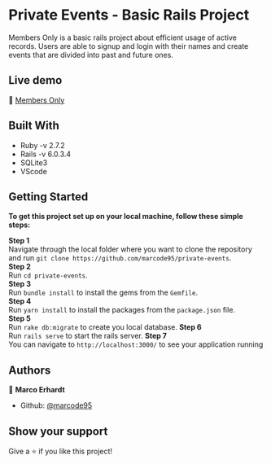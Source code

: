 # Private Events - Basic Rails Project 

Members Only is a basic rails project about efficient usage of active records. Users are able to signup and login with their names and create events that are divided into past and future ones.  

## Live demo

🔗 [Members Only](https://protected-hollows-95386.herokuapp.com/)

## Built With

- Ruby -v 2.7.2
- Rails -v 6.0.3.4
- SQLite3
- VScode

## Getting Started

**To get this project set up on your local machine, follow these simple steps:**

**Step 1**<br>
Navigate through the local folder where you want to clone the repository and run
`git clone https://github.com/marcode95/private-events`.<br>
**Step 2**<br>
Run `cd private-events`.<br>
**Step 3**<br>
Run `bundle install` to install the gems from the `Gemfile`.<br>
**Step 4**<br>
Run `yarn install` to install the packages from the `package.json` file.<br>
**Step 5**<br>
Run `rake db:migrate` to create you local database.
**Step 6**<br>
Run `rails serve` to start the rails server.
**Step 7**<br>
You can navigate to `http://localhost:3000/` to see your application running<br>

## Authors

👤 **Marco Erhardt**

- Github: [@marcode95](https://github.com/marcode95)

## Show your support

Give a ⭐️ if you like this project!


